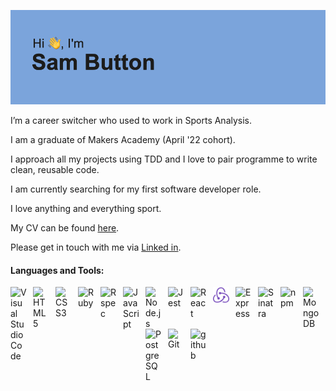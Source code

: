 <img alt="Sam Button Readme" src="/header.png"> </img>

<p>I’m a career switcher who used to work in Sports Analysis.</p>

<p>I am a graduate of Makers Academy (April '22 cohort).</p>

<p>I approach all my projects using TDD and I love to pair programme to write clean, reusable code.</p>

<p>I am currently searching for my first software developer role.</p>

<p>I love anything and everything sport.</p>

<p>My CV can be found <a href="https://github.com/sambutton12/CV">here</a>.

<p>Please get in touch with me via <a href="">Linked in</a>.

#### Languages and Tools:

<img align="left" alt="Visual Studio Code" width="26px" src="https://cdn.jsdelivr.net/gh/devicons/devicon/icons/vscode/vscode-original.svg" style="padding-right:10px;">
<img align="left" alt="HTML5" width="26px" src="https://cdn.jsdelivr.net/gh/devicons/devicon/icons/html5/html5-original.svg" style="padding-right:10px;">
<img align="left" alt="CSS3" width="26px" src="https://cdn.jsdelivr.net/gh/devicons/devicon/icons/css3/css3-original.svg" style="padding-right:10px;">
<img align="left" alt="Ruby" width="26px" src="https://cdn.jsdelivr.net/gh/devicons/devicon/icons/ruby/ruby-original.svg" style="padding-right:10px;">
<img align="left" alt="Rspec" width="26px" src="https://cdn.jsdelivr.net/gh/devicons/devicon/icons/rspec/rspec-original.svg" style="padding-right:10px;">
<img align="left" alt="JavaScript" width="26px" src="https://cdn.jsdelivr.net/gh/devicons/devicon/icons/javascript/javascript-original.svg" style="padding-right:10px;">
<img align="left" alt="Node.js" width="26px" src="https://cdn.jsdelivr.net/gh/devicons/devicon/icons/nodejs/nodejs-original.svg" style="padding-right:10px;">
<img align="left" alt="Jest" width="26px" src="https://symbols.getvecta.com/stencil_85/20_jest-icon.aff64ab210.png" style="padding-right:10px;">
<img align="left" alt="React" width="26px" src="https://cdn.jsdelivr.net/gh/devicons/devicon/icons/react/react-original.svg" style="padding-right:10px;">
<img align="left" alt="Redux" width="26px" src="https://raw.githubusercontent.com/devicons/devicon/1119b9f84c0290e0f0b38982099a2bd027a48bf1/icons/redux/redux-original.svg" style="padding-right:10px;">
<img align="left" alt="Express" width="26px" src="https://cdn.jsdelivr.net/gh/devicons/devicon/icons/express/express-original.svg" style="padding-right:10px;">
<img align="left" alt="Sinatra" width="26px" src="https://hackr.io/tutorials/learn-sinatra/logo/logo-sinatra?ver=1557508011" style="padding-right:10px;">
<img align="left" alt="npm" width="26px" src="https://user-images.githubusercontent.com/25181517/121401671-49102800-c959-11eb-9f6f-74d49a5e1774.png" style="padding-right:10px;">
<img align="left" alt="MongoDB" width="26px" src="https://cdn.jsdelivr.net/gh/devicons/devicon/icons/mongodb/mongodb-original.svg" style="padding-right:10px;">
<img align="left" alt="PostgreSQL" width="26px" src="https://user-images.githubusercontent.com/25181517/117208740-bfb78400-adf5-11eb-97bb-09072b6bedfc.png" style="padding-right:10px;">
<img align="left" alt="Git" width="26px" src="https://user-images.githubusercontent.com/25181517/117364277-fc4eb280-aebd-11eb-8769-a3583c6a2037.png"
style="padding-right:10px;">
<img align="left" alt="github" width="26px" src="https://user-images.githubusercontent.com/25181517/117364276-fc4eb280-aebd-11eb-92ba-8a6ef74b7313.png" style="padding-right:10px;">
